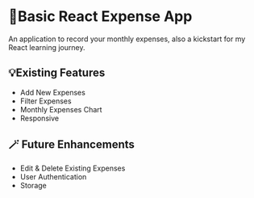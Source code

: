 # 💸Basic React Expense App
An application to record your monthly expenses, also a kickstart for my React learning journey.

## 💡Existing Features
- Add New Expenses
- Filter Expenses
- Monthly Expenses Chart
- Responsive

## 🪄 Future Enhancements
- Edit & Delete Existing Expenses
- User Authentication
- Storage

